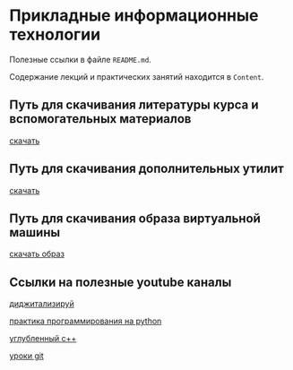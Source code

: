 # Прикладные информационные технологии

Полезные ссылки в файле `README.md`. 

Содержание лекций и практических занятий находится в `Content`.

## Путь для скачивания литературы курса и вспомогательных материалов
[скачать](https://disk.yandex.ru/d/1AKAZ5dWSp20xQ)

## Путь для скачивания дополнительных утилит
[скачать](https://disk.yandex.ru/d/Epy6UCt6dUvIvQ)

## Путь для скачивания образа виртуальной машины
[скачать образ](https://disk.yandex.ru/d/81F3v0Z9Z9LUjQ)

## Ссылки на полезные youtube каналы
[диджитализируй](https://www.youtube.com/channel/UC9MK8SybZcrHR3CUV4NMy2g)

[практика программирования на python](https://www.youtube.com/playlist?list=PLRDzFCPr95fIDJUvFxvzWxg-V9BmZlMMe)

[углубленный c++](https://www.youtube.com/playlist?list=PLrCZzMib1e9qjGLjg83bCksf3N7FIy7jg)

[уроки git](https://www.youtube.com/playlist?list=PLlWXhlUMyooYE1nvMUMdorkFVvUgWClUY)
